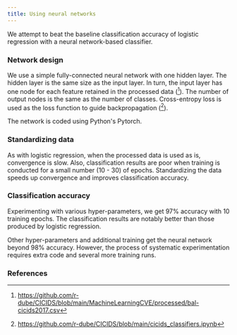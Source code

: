 ```yaml
---
title: Using neural networks
---
```

We attempt to beat the baseline classification accuracy of logistic regression with a neural network-based classifier.

### Network design
We use a simple fully-connected neural network with one hidden layer. The hidden layer is the same size as the input layer. In turn, the input layer has one node for each feature retained in the processed data ([^data1]). The number of output nodes is the same as the number of classes. Cross-entropy loss is used as the loss function to guide backpropagation ([^colab2]).

The network is coded using Python's Pytorch.

### Standardizing data
As with logistic regression, when the processed data is used as is, convergence is slow. Also, classification results are poor when training is conducted for a small number (10 - 30) of epochs. Standardizing the data speeds up convergence and improves classification accuracy.

### Classification accuracy
Experimenting with various hyper-parameters, we get 97% accuracy with 10 training epochs. The classification results are notably better than those produced by logistic regression.

Other hyper-parameters and additional training get the neural network beyond 98% accuracy. However, the process of systematic experimentation requires extra code and several more training runs.


### References
[^data1]: https://github.com/r-dube/CICIDS/blob/main/MachineLearningCVE/processed/bal-cicids2017.csv
[^colab2]: https://github.com/r-dube/CICIDS/blob/main/cicids_classifiers.ipynb
